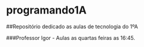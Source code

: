 # programando1A
##Repositório dedicado as aulas de tecnologia do 1ºA

###Professor Igor - Aulas as quartas feiras as 16:45.
